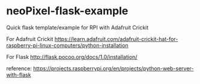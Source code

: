 # neoPixel-flask-example
Quick flask template/example for RPI with Adafruit Crickit

For Adafruit Crickit
https://learn.adafruit.com/adafruit-crickit-hat-for-raspberry-pi-linux-computers/python-installation

For Flask
http://flask.pocoo.org/docs/1.0/installation/

reference:
https://projects.raspberrypi.org/en/projects/python-web-server-with-flask
